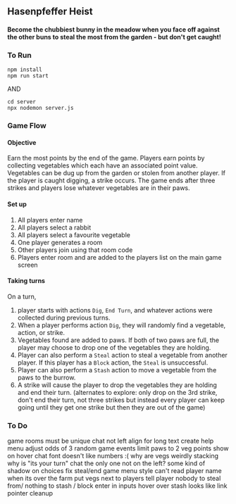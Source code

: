## Hasenpfeffer Heist
#### Become the chubbiest bunny in the meadow when you face off against the other buns to steal the most from the garden - but don't get caught!

### To Run
```
npm install
npm run start
```

AND

```
cd server
npx nodemon server.js
```

### Game Flow
#### Objective 
Earn the most points by the end of the game. Players earn points
by collecting vegetables which each have an associated 
point value. Vegetables can be dug up from the garden or stolen from another player. If the player is caught digging, a strike occurs.
The game ends after three strikes and players lose whatever vegetables are in their paws. 

#### Set up 
1. All players enter name
2. All players select a rabbit
3. All players select a favourite vegetable
4. One player generates a room
5. Other players join using that room code
6. Players enter room and are added to the players list 
   on the main game screen

#### Taking turns
On a turn,
1. player starts with actions `Dig`, `End Turn`, and whatever actions were collected during previous turns.
2. When a player performs action `Dig`, they will randomly find a vegetable, action, or strike.
3. Vegetables found are added to paws. If both of two paws are full, the player may choose to drop one of the vegetables they are holding. 
4. Player can also perform a `Steal` action to steal a vegetable from another player. If this player has a `Block` action, the `Steal` is unsuccessful.
5. Player can also perform a `Stash` action to move a vegetable from the paws to the burrow. 
6. A strike will cause the player to drop the vegetables they are holding and end their turn. (alternates to explore: only drop on the 3rd strike, don't end their turn, not three strikes but instead every player can keep going until they get one strike but then they are out of the game) 

### To Do
game rooms must be unique
chat not left align for long text
create help menu
adjust odds of 3 random game events
limit paws to 2
veg points show on hover
chat font doesn't like numbers :(
why are vegs weirdly stacking
why is "its your turn" chat the only one not on the left?
some kind of shadow on choices
fix steal/end game menu style
can't read player name when its over the farm 
put vegs next to players
tell player nobody to steal from/ nothing to stash / block
enter in inputs
hover over stash looks like link pointer
cleanup
